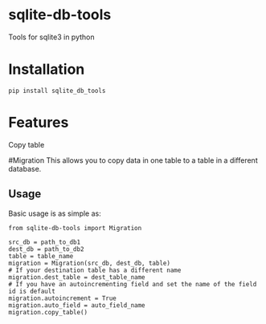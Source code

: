 # sqlite-db-tools 
Tools for sqlite3 in python

# Installation
```
pip install sqlite_db_tools
```

# Features
Copy table

#Migration
This allows you to copy data in one table to a table in a different database.

## Usage
Basic usage is as simple as:
```
from sqlite-db-tools import Migration

src_db = path_to_db1
dest_db = path_to_db2
table = table_name
migration = Migration(src_db, dest_db, table)
# If your destination table has a different name
migration.dest_table = dest_table_name
# If you have an autoincrementing field and set the name of the field id is default
migration.autoincrement = True
migration.auto_field = auto_field_name
migration.copy_table()
```

